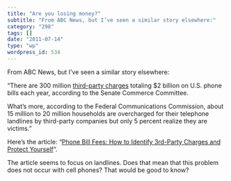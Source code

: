 ```yaml
---
title: "Are you losing money?"
subtitle: "From ABC News, but I’ve seen a similar story elsewhere:"
category: "298"
tags: []
date: "2011-07-14"
type: "wp"
wordpress_id: 534
---
```

From ABC News, but I’ve seen a similar story elsewhere:

> 

“There are 300 million [third-party charges](http://abcnews.go.com/Business/FinancialSecurity/tips-combating-mysterious-hidden-fees-phone-bill/story?id=14063183) totaling $2 billion on U.S. phone bills each year, according to the Senate Commerce Committee.

What’s more, according to the Federal Communications Commission, about 15 million to 20 million households are overcharged for their telephone landlines by third-party companies but only 5 percent realize they are victims.”

Here’s the article: “[Phone Bill Fees: How to Identify 3rd-Party Charges and Protect Yourself](http://abcnews.go.com/m/story?id=14065780&sid=74)“.

The article seems to focus on landlines. Does that mean that this problem does not occur with cell phones? That would be good to know?
